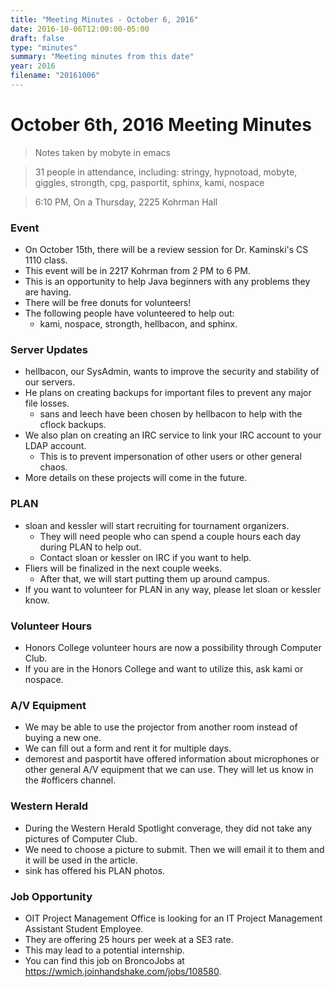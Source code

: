 ```yaml
---
title: "Meeting Minutes - October 6, 2016"
date: 2016-10-06T12:00:00-05:00
draft: false
type: "minutes"
summary: "Meeting minutes from this date"
year: 2016
filename: "20161006"
---
```


# October 6th, 2016 Meeting Minutes
> Notes taken by mobyte in emacs

> 31 people in attendance, including: stringy, hypnotoad, mobyte, giggles, strongth, cpg, pasportit, sphinx, kami, nospace

> 6:10 PM, On a Thursday, 2225 Kohrman Hall

### Event
- On October 15th, there will be a review session for Dr. Kaminski's CS 1110 class.
- This event will be in 2217 Kohrman from 2 PM to 6 PM.
- This is an opportunity to help Java beginners with any problems they are having.
- There will be free donuts for volunteers!
- The following people have volunteered to help out:
  - kami, nospace, strongth, hellbacon, and sphinx.

### Server Updates
- hellbacon, our SysAdmin, wants to improve the security and stability of our servers.
- He plans on creating backups for important files to prevent any major file losses.
  - sans and leech have been chosen by hellbacon to help with the cflock backups.
- We also plan on creating an IRC service to link your IRC account to your LDAP account.
  - This is to prevent impersonation of other users or other general chaos.
- More details on these projects will come in the future.

### PLAN
- sloan and kessler will start recruiting for tournament organizers.
  - They will need people who can spend a couple hours each day during PLAN to help out.
  - Contact sloan or kessler on IRC if you want to help.
- Fliers will be finalized in the next couple weeks. 
  - After that, we will start putting them up around campus.
- If you want to volunteer for PLAN in any way, please let sloan or kessler know.

### Volunteer Hours
- Honors College volunteer hours are now a possibility through Computer Club.
- If you are in the Honors College and want to utilize this, ask kami or nospace.

### A/V Equipment
- We may be able to use the projector from another room instead of buying a new one.
- We can fill out a form and rent it for multiple days.
- demorest and pasportit have offered information about microphones or other general A/V equipment that we can use. They will let us know in the #officers channel.

### Western Herald
- During the Western Herald Spotlight converage, they did not take any pictures of Computer Club.
- We need to choose a picture to submit. Then we will email it to them and it will be used in the article.
- sink has offered his PLAN photos.

### Job Opportunity
- OIT Project Management Office is looking for an IT Project Management Assistant Student Employee.
- They are offering 25 hours per week at a SE3 rate.
- This may lead to a potential internship.
- You can find this job on BroncoJobs at https://wmich.joinhandshake.com/jobs/108580.
